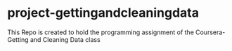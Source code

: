 # project-gettingandcleaningdata
This Repo is created to hold the programming assignment of the Coursera- Getting and Cleaning Data class
